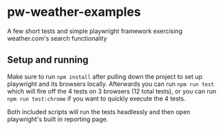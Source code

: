 # pw-weather-examples
A few short tests and simple playwright framework exercising weather.com's search functionality

## Setup and running

Make sure to run `npm install` after pulling down the project to set up playwright and its browsers locally. Afterwards you can run `npm run test` which will fire off the 4 tests on 3 browsers (12 total tests), or you can run `npm run test:chrome` if you want to quickly execute the 4 tests.

Both included scripts will run the tests headlessly and then open playwright's built in reporting page.